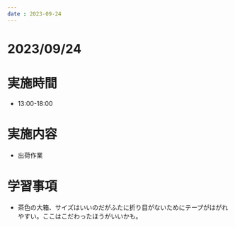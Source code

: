 ```yaml
---
date : 2023-09-24
---
```


# 2023/09/24

# 実施時間
- 13:00-18:00

# 実施内容
- 出荷作業

# 学習事項
- 茶色の大箱、サイズはいいのだがふたに折り目がないためにテープがはがれやすい。ここはこだわったほうがいいかも。